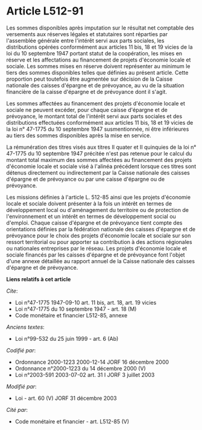# Article L512-91

Les sommes disponibles après imputation sur le résultat net comptable des versements aux réserves légales et statutaires sont
réparties par l'assemblée générale entre l'intérêt servi aux parts sociales, les distributions opérées conformément aux
articles 11 bis, 18 et 19 vicies de la loi du 10 septembre 1947 portant statut de la coopération, les mises en réserve et les
affectations au financement de projets d'économie locale et sociale. Les sommes mises en réserve doivent représenter au
minimum le tiers des sommes disponibles telles que définies au présent article. Cette proportion peut toutefois être
augmentée sur décision de la Caisse nationale des caisses d'épargne et de prévoyance, au vu de la situation financière de la
caisse d'épargne et de prévoyance dont il s'agit.

Les sommes affectées au financement des projets d'économie locale et sociale ne peuvent excéder, pour chaque caisse d'épargne
et de prévoyance, le montant total de l'intérêt servi aux parts sociales et des distributions effectuées conformément aux
articles 11 bis, 18 et 19 vicies de la loi n° 47-1775 du 10 septembre 1947 susmentionnée, ni être inférieures au tiers des
sommes disponibles après la mise en service.

La rémunération des titres visés aux titres II quater et II quinquies de la loi n° 47-1775 du 10 septembre 1947 précitée
n'est pas retenue pour le calcul du montant total maximum des sommes affectées au financement des projets d'économie locale
et sociale visé à l'alinéa précédent lorsque ces titres sont détenus directement ou indirectement par la Caisse nationale des
caisses d'épargne et de prévoyance ou par une caisse d'épargne ou de prévoyance.

Les missions définies à l'article L. 512-85 ainsi que les projets d'économie locale et sociale doivent présenter à la fois un
intérêt en termes de développement local ou d'aménagement du territoire ou de protection de l'environnement et un intérêt en
termes de développement social ou d'emploi. Chaque caisse d'épargne et de prévoyance tient compte des orientations définies
par la fédération nationale des caisses d'épargne et de prévoyance pour le choix des projets d'économie locale et sociale sur
son ressort territorial ou pour apporter sa contribution à des actions régionales ou nationales entreprises par le réseau.
Les projets d'économie locale et sociale financés par les caisses d'épargne et de prévoyance font l'objet d'une annexe
détaillée au rapport annuel de la Caisse nationale des caisses d'épargne et de prévoyance.

**Liens relatifs à cet article**

_Cite_:

  - Loi n°47-1775 1947-09-10 art. 11 bis, art. 18, art. 19 vicies
  - Loi n°47-1775 du 10 septembre 1947 - art. 18 (M)
  - Code monétaire et financier L512-85, annexe

_Anciens textes_:

  - Loi n°99-532 du 25 juin 1999 - art. 6 (Ab)

_Codifié par_:

  - Ordonnance 2000-1223 2000-12-14 JORF 16 décembre 2000
  - Ordonnance n°2000-1223 du 14 décembre 2000 (V)
  - Loi n°2003-591 2003-07-02 art. 31 I JORF 3 juillet 2003

_Modifié par_:

  - Loi - art. 60 (V) JORF 31 décembre 2003

_Cité par_:

  - Code monétaire et financier - art. L512-85 (V)
